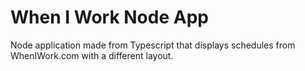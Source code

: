 # When I Work Node App
Node application made from Typescript that displays schedules from WhenIWork.com with a different layout.
